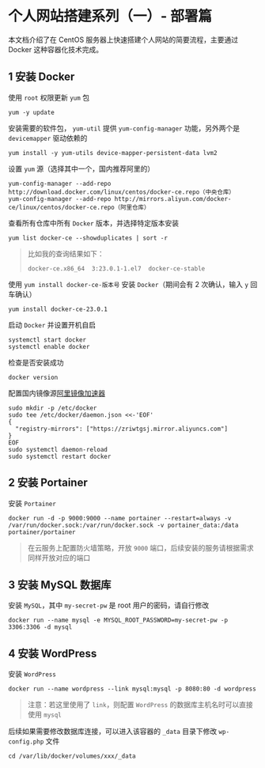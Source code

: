 # 个人网站搭建系列（一）- 部署篇

本文档介绍了在 CentOS 服务器上快速搭建个人网站的简要流程，主要通过 Docker 这种容器化技术完成。

## 1 安装 Docker

使用 `root` 权限更新 `yum` 包
```
yum -y update
```

安装需要的软件包， `yum-util` 提供 `yum-config-manager` 功能，另外两个是 `devicemapper` 驱动依赖的
```
yum install -y yum-utils device-mapper-persistent-data lvm2
```

设置 `yum` 源（选择其中一个，国内推荐阿里的）
```
yum-config-manager --add-repo http://download.docker.com/linux/centos/docker-ce.repo（中央仓库）
yum-config-manager --add-repo http://mirrors.aliyun.com/docker-ce/linux/centos/docker-ce.repo（阿里仓库）
```

查看所有仓库中所有 `Docker` 版本，并选择特定版本安装
```
yum list docker-ce --showduplicates | sort -r
```
> 比如我的查询结果如下：
> ```
> docker-ce.x86_64  3:23.0.1-1.el7  docker-ce-stable
> ```

使用 `yum install docker-ce-版本号` 安装 `Docker`（期间会有 2 次确认，输入 `y` 回车确认）
```
yum install docker-ce-23.0.1
```

启动 `Docker` 并设置开机自启
```
systemctl start docker
systemctl enable docker
```

检查是否安装成功
```
docker version
```

配置国内镜像源[阿里镜像加速器](https://cr.console.aliyun.com/cn-hangzhou/instances/mirrors)
```
sudo mkdir -p /etc/docker
sudo tee /etc/docker/daemon.json <<-'EOF'
{
  "registry-mirrors": ["https://zriwtgsj.mirror.aliyuncs.com"]
}
EOF
sudo systemctl daemon-reload
sudo systemctl restart docker
```

## 2 安装 Portainer

安装 `Portainer`
```
docker run -d -p 9000:9000 --name portainer --restart=always -v /var/run/docker.sock:/var/run/docker.sock -v portainer_data:/data portainer/portainer
```

>在云服务上配置防火墙策略，开放 `9000` 端口，后续安装的服务请根据需求同样开放对应的端口

## 3 安装 MySQL 数据库

安装 `MySQL`，其中 `my-secret-pw` 是 root 用户的密码，请自行修改
```
docker run --name mysql -e MYSQL_ROOT_PASSWORD=my-secret-pw -p 3306:3306 -d mysql
```

## 4 安装 WordPress

安装 `WordPress`
```
docker run --name wordpress --link mysql:mysql -p 8080:80 -d wordpress
```
> 注意：若这里使用了 `link`，则配置 `WordPress` 的数据库主机名时可以直接使用 `mysql`

后续如果需要修改数据库连接，可以进入该容器的 `_data` 目录下修改 `wp-config.php` 文件
```
cd /var/lib/docker/volumes/xxx/_data
```
